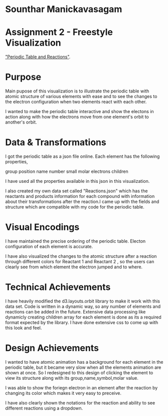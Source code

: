 # Sounthar Manickavasagam
# Assignment 2 - Freestyle Visualization

["Periodic Table and Reactions"](http://msounthar.github.io/02-Freestyle/index.html).

# Purpose

Main pupose of this visualization is to illustrate the periodic table with atomic structure of various elements with ease and to see the changes to the electron configuration when two elements react with each other.

I wanted to make the periodic table interactive and show the electons in action along with how the electrons move from one element's orbit to another's orbit.

# Data & Transformations

I got the periodic table as a json file online. Each element has the following properties,

group
position
name
number
small
molar
electrons
children

I have used all the properties available in this json in this visualization. 

I also created my own data set called "Reactions.json" which has the reactants and products information for each compound with information about their transformations after the reaction.I came up with the fields and structure which are compatible with my code for the periodic table.


# Visual Encodings

I have maintained the precise ordering of the periodic table. Electon configuration of each element is accurate.

I have also visualized the changes to the atomic structure after a reaction through different colors for Reactant 1 and Reactant 2 , so the users can clearly see from which element the electron jumped and to where.

# Technical Achievements

I have heavily modified the d3.layouts.orbit library to make it work with this data set. 
Code is written in a dynamic way, so any number of elements and reactions can be added in the future.
Extensive data processing like dynamicly creating children array for each element is done as its a required format expected by the library.
I have done extensive css to come up with this look and feel.

# Design Achievements

I wanted to have atomic animation has a background for each element in the periodic table, but it became very slow when all the elements animation are shown at once. So I redesigned to this design of clicking the element to view its structure along with its group,name,symbol,molar value.

I was able to show the foriegn electron in an element after the reaction by changing its color which makes it very easy to preceive. 

I have also clearly shown the notations for the reaction and ability to see different reactions using a dropdown.

